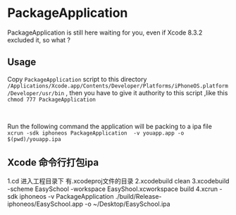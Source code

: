 # PackageApplication
PackageApplication is still here waiting for you, even if Xcode 8.3.2 excluded it, so what ?   

## Usage
Copy `PackageApplication` script to this directory `/Applications/Xcode.app/Contents/Developer/Platforms/iPhoneOS.platform/Developer/usr/bin` , 
then you have to give it authority to this script ,like this `chmod 777 PackageApplication`

<br/>

Run the following command the application will be packing to a ipa file 
<br/>
`xcrun -sdk iphoneos PackageApplication  -v youapp.app -o $(pwd)/youapp.ipa`


## Xcode 命令行打包ipa

1.cd 进入工程目录下 有.xcodeproj文件的目录
2.xcodebuild clean
3.xcodebuild -scheme EasySchool -workspace EasyShool.xcworkspace build
4.xcrun -sdk iphoneos -v PackageApplication ./build/Release-iphoneos/EasySchool.app -o ~/Desktop/EasySchool.ipa
